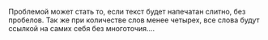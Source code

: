 Проблемой может стать то, если текст будет напечатан слитно, без пробелов. Так же при количестве слов менее четырех, все слова будут ссылкой на самих себя без многоточия....
